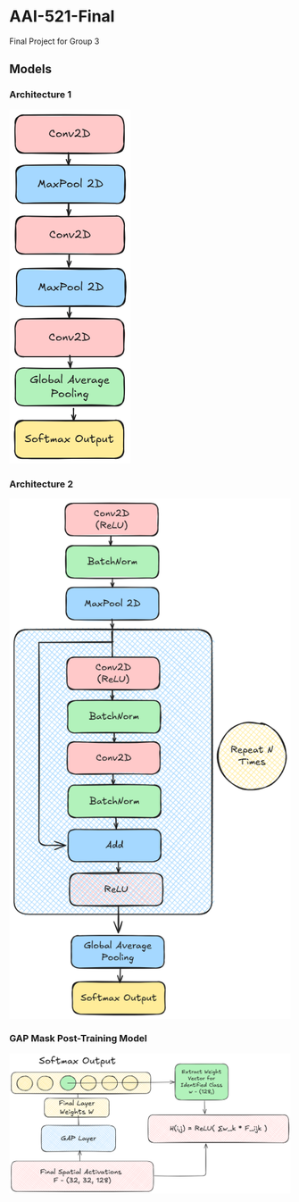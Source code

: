 # AAI-521-Final
Final Project for Group 3

## Models

### Architecture 1
![Schematic 1](Schematics/Architecture1.png "Basic CNN Model")

### Architecture 2
![Schematic 2](Schematics/Architecture2.png "ResNet Architecture")

### GAP Mask Post-Training Model
![Schematic 3](Schematics/HeatMap%20Hack.png "GAP Mask Modeling")
